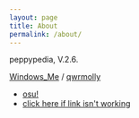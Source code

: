 ```yaml
---
layout: page
title: About
permalink: /about/
---
```


peppypedia, V.2.6.

[Windows_Me](https://github.com/gitMiloTilo) /
[qwrmolly](https://github.com/qwrmolly)

* [osu!](https://osu.ppy.sh/u/28893698)
* [click here if link isn't working](https://old.ppy.sh/u/28893698)
